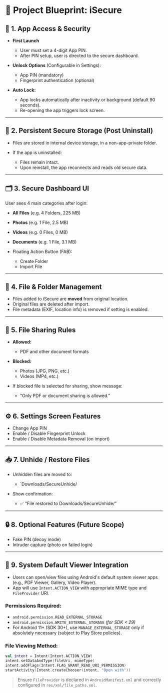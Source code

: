 # 📱 Project Blueprint: iSecure

## 🔐 1. App Access & Security

* **First Launch**

  * User must set a 4-digit App PIN.
  * After PIN setup, user is directed to the secure dashboard.

* **Unlock Options** (Configurable in Settings):

  * App PIN (mandatory)
  * Fingerprint authentication (optional)
  
* **Auto Lock:**

  * App locks automatically after inactivity or background (default 90 seconds).
  * Re-opening the app triggers lock screen.

---

## 💾 2. Persistent Secure Storage (Post Uninstall)

* Files are stored in internal device storage, in a non-app-private folder.
* If the app is uninstalled:

  * Files remain intact.
  * Upon reinstall, the app reconnects and reads old secure data.

---

## 🗂️ 3. Secure Dashboard UI

User sees 4 main categories after login:

* **All Files** (e.g. 4 Folders, 225 MB)

* **Photos** (e.g. 1 File, 2.5 MB)

* **Videos** (e.g. 0 Files, 0 MB)

* **Documents** (e.g. 1 File, 3.1 MB)

* Floating Action Button (FAB):

  * Create Folder
  * Import File

---

## 📝 4. File & Folder Management

* Files added to iSecure are **moved** from original location.
* Original files are deleted after import.
* File metadata (EXIF, location info) is removed if setting is enabled.

---

## 🔄 5. File Sharing Rules

* **Allowed:**

  * PDF and other document formats

* **Blocked:**

  * Photos (JPG, PNG, etc.)
  * Videos (MP4, etc.)

* If blocked file is selected for sharing, show message:

  * “Only PDF or document sharing is allowed.”

---

## ⚙️ 6. Settings Screen Features

* Change App PIN
* Enable / Disable Fingerprint Unlock
* Enable / Disable Metadata Removal (on import)

---

## 📥 7. Unhide / Restore Files

* Unhidden files are moved to:

  * `Downloads/SecureUnhide/

* Show confirmation:

  * ✅ “File restored to Downloads/SecureUnhide/”

---

## 🔒 8. Optional Features (Future Scope)

* Fake PIN (decoy mode)
* Intruder capture (photo on failed login)


---

## 🔢 9. System Default Viewer Integration

* Users can open/view files using Android's default system viewer apps (e.g., PDF Viewer, Gallery, Video Player).
* App will use `Intent.ACTION_VIEW` with appropriate MIME type and `FileProvider` URI.

### Permissions Required:

* `android.permission.READ_EXTERNAL_STORAGE`
* `android.permission.WRITE_EXTERNAL_STORAGE` *(for SDK < 29)*
* For Android 11+ (SDK 30+), use `MANAGE_EXTERNAL_STORAGE` only if absolutely necessary (subject to Play Store policies).

### File Viewing Method:

```kotlin
val intent = Intent(Intent.ACTION_VIEW)
intent.setDataAndType(fileUri, mimeType)
intent.addFlags(Intent.FLAG_GRANT_READ_URI_PERMISSION)
startActivity(Intent.createChooser(intent, "Open with"))
```

> Ensure `FileProvider` is declared in `AndroidManifest.xml` and correctly configured in `res/xml/file_paths.xml`.

